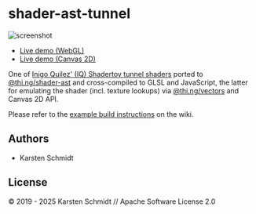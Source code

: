 # shader-ast-tunnel

![screenshot](https://raw.githubusercontent.com/thi-ng/umbrella/develop/assets/examples/shader-ast-tunnel.jpg)

- [Live demo (WebGL)](http://demo.thi.ng/umbrella/shader-ast-tunnel/)
- [Live demo (Canvas 2D)](http://demo.thi.ng/umbrella/shader-ast-tunnel/#2d)

One of [Inigo Quilez' (IQ) Shadertoy tunnel
shaders](https://www.shadertoy.com/view/Ms2SWW) ported to
[@thi.ng/shader-ast](https://github.com/thi-ng/umbrella/tree/develop/packages/shader-ast)
and cross-compiled to GLSL and JavaScript, the latter for emulating the
shader (incl. texture lookups) via
[@thi.ng/vectors](https://github.com/thi-ng/umbrella/tree/develop/packages/vectors)
and Canvas 2D API.

Please refer to the [example build instructions](https://github.com/thi-ng/umbrella/wiki/Example-build-instructions) on the wiki.

## Authors

- Karsten Schmidt

## License

&copy; 2019 - 2025 Karsten Schmidt // Apache Software License 2.0
